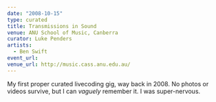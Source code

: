 ```yaml
---
date: "2008-10-15"
type: curated
title: Transmissions in Sound
venue: ANU School of Music, Canberra
curator: Luke Penders
artists:
  - Ben Swift
event_url:
venue_url: http://music.cass.anu.edu.au/
---
```


My first proper curated livecoding gig, way back in 2008. No photos or videos
survive, but I can _vaguely_ remember it. I was super-nervous.
